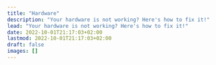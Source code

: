 ```yaml
---
title: "Hardware"
description: "Your hardware is not working? Here's how to fix it!"
lead: "Your hardware is not working? Here's how to fix it!"
date: 2022-10-01T21:17:03+02:00
lastmod: 2022-10-01T21:17:03+02:00
draft: false
images: []
---
```

